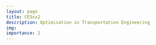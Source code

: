 ```yaml
---
layout: page
title: CE5xx2
description: Optimisation in Transportation Engineering
img:
importance: 2
---
```

